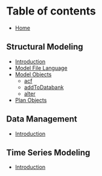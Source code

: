 # Table of contents

* [Home](README.md)

## Structural Modeling

* [Introduction](structural-modeling/introduction.md)
* [Model File Language](structural-modeling/model-file-language.md)
* [Model Objects](structural-modeling/model-objects/README.md)
  <!-- Start Model -->
  * [acf](structural-modeling/model-objects/acf.md)
  * [addToDatabank](structural-modeling/model-objects/addToDatabank.md)
  * [alter](structural-modeling/model-objects/alter.md)
  <!-- End Model -->
* [Plan Objects](structural-modeling/plan-objects.md)

## Data Management

* [Introduction](data-management/introduction.md)

## Time Series Modeling

* [Introduction](time-series-modeling/introduction.md)

